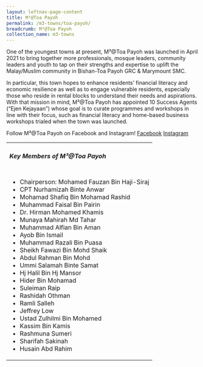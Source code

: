 ```yaml
---
layout: leftnav-page-content
title: M³@Toa Payoh
permalink: /m3-towns/toa-payoh/
breadcrumb: M³@Toa Payoh
collection_name: m3-towns
---
```


One of the youngest towns at present, M³@Toa Payoh was launched in April 2021 to bring together more professionals, mosque leaders, community leaders and youth to tap on their strengths and expertise to uplift the Malay/Muslim community in Bishan-Toa Payoh GRC & Marymount SMC. 

In particular, this town hopes to enhance residents’ financial literacy and economic resilience as well as to engage vulnerable residents, especially those who reside in rental blocks to understand their needs and aspirations. With that mission in mind, M³@Toa Payoh has appointed 10 Success Agents (“Ejen Kejayaan”) whose goal is to curate programmes and workshops in line with their focus, such as financial literacy and home-based business workshops trialed when the town was launched.

Follow M³@Toa Payoh on Facebook and Instagram!
[Facebook](https://www.facebook.com/M3ToaPayoh)
[Instagram](https://www.instagram.com/M3ToaPayoh)

<table class="table-h">
  <tr>
  <td><h5>Key Members of M³@Toa Payoh</h5></td>
  </tr>
  <tr>
  <td>
    <ul>
      <li>Chairperson: Mohamed Fauzan Bin Haji-Siraj</li>
<li>CPT Nurhamizah Binte Anwar</li>
<li>Mohamad Shafiq Bin Mohamad Rashid </li>
<li>Muhammad Faisal Bin Pairin </li>
<li>Dr. Hirman Mohamed Khamis</li>
<li>Munaya Mahirah Md Tahar </li>
<li>Muhammad Alfian Bin Aman</li>
<li>Ayob Bin Ismail</li>
<li>Muhammad Razali Bin Puasa</li>
<li>Sheikh Fawazi Bin Mohd Shaik</li>
<li>Abdul Rahman Bin Mohd</li>
<li>Ummi Salamah Binte Samat</li>
<li>Hj Halil Bin Hj Mansor</li>
<li>Hider Bin Mohamad</li>
<li>Suleiman Raip</li>
<li>Rashidah Othman</li>
<li>Ramli Salleh</li>
<li>Jeffrey Low</li>
<li>Ustad Zulhilmi Bin Mohamed</li>
<li>Kassim Bin Kamis</li>
<li>Rashmuna Sumeri</li>
<li>Sharifah Sakinah </li>
<li>Husain Abd Rahim</li>
